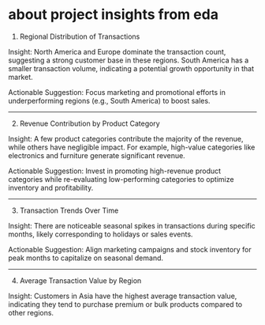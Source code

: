 # about project insights from eda 
1. Regional Distribution of Transactions

Insight: North America and Europe dominate the transaction count, suggesting a strong customer base in these regions. South America has a smaller transaction volume, indicating a potential growth opportunity in that market.

Actionable Suggestion: Focus marketing and promotional efforts in underperforming regions (e.g., South America) to boost sales.



---

2. Revenue Contribution by Product Category

Insight: A few product categories contribute the majority of the revenue, while others have negligible impact. For example, high-value categories like electronics and furniture generate significant revenue.

Actionable Suggestion: Invest in promoting high-revenue product categories while re-evaluating low-performing categories to optimize inventory and profitability.



---

3. Transaction Trends Over Time

Insight: There are noticeable seasonal spikes in transactions during specific months, likely corresponding to holidays or sales events.

Actionable Suggestion: Align marketing campaigns and stock inventory for peak months to capitalize on seasonal demand.



---

4. Average Transaction Value by Region

Insight: Customers in Asia have the highest average transaction value, indicating they tend to purchase premium or bulk products compared to other regions.
